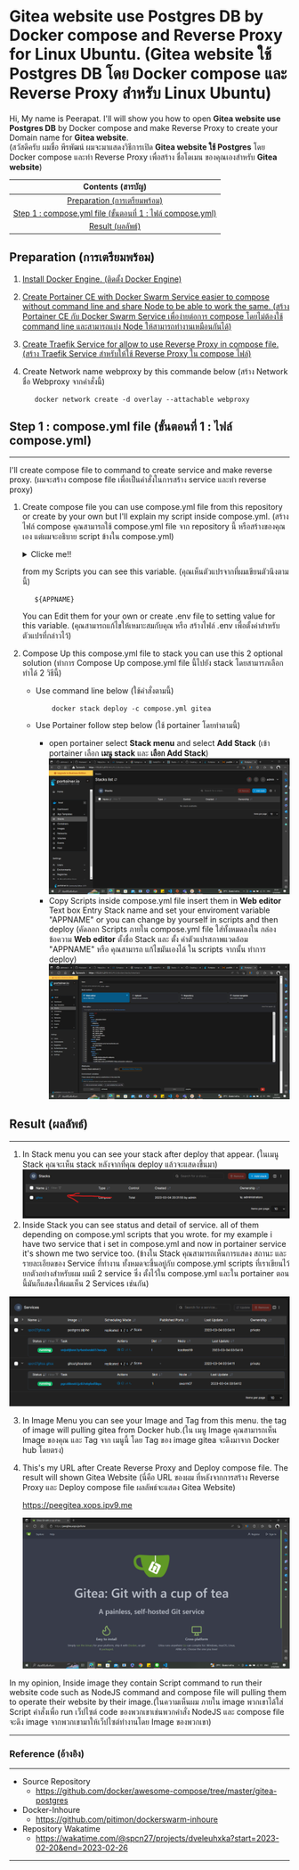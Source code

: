# Gitea website use Postgres DB by Docker compose and Reverse Proxy for Linux Ubuntu. (Gitea website ใช้ Postgres DB โดย Docker compose และ Reverse Proxy สำหรับ Linux Ubuntu)

Hi, My name is Peerapat. I'll will show you how to open **Gitea website use Postgres DB** by Docker compose and make Reverse Proxy to create your Domain name for **Gitea website**.         
(สวัสดีครับ ผมชื่อ พีรพัฒน์ ผมจะมาแสดงวิธีการเปิด **Gitea website ใช้ Postgres** โดย Docker compose และทำ Reverse Proxy เพื่อสร้าง ชื่อโดเมน ของคุณเองสำหรับ **Gitea website**)

|**Contents (สารบัญ)**|
| :-: |
| [Preparation (การเตรียมพร้อม)](#preparation-การเตรียมพร้อม) |
|[Step 1 : compose.yml file (ขั้นตอนที่ 1 : ไฟล์ compose.yml)](#step-1--composeyml-file-ขั้นตอนที่-1--ไฟล์-composeyml)|
|[Result (ผลลัพธ์)](#result-ผลลัพธ์)|

## Preparation (การเตรียมพร้อม)
1. [Install Docker Engine. (ติดตั้ง Docker Engine)](https://github.com/pitimon/dockerswarm-inhoure)
2. [Create Portainer CE with Docker Swarm Service easier to compose without command line and share Node to be able to work the same. (สร้าง Portainer CE กับ Docker Swarm Service เพื่อง่ายต่อการ compose โดยไม่ต้องใช้ command line และสามารถแบ่ง Node ให้สามารถทำงานเหมือนกันได้)](https://github.com/pitimon/dockerswarm-inhoure)
3. [Create Traefik Service for allow to use Reverse Proxy in compose file. (สร้าง Traefik Service สำหรับให้ใช้ Reverse Proxy ใน compose ไฟล์)](https://github.com/pitimon/dockerswarm-inhoure/tree/main/ep03-traefik) 
4. Create Network name webproxy by this commande below (สร้าง Network ชื่อ Webproxy จากคำสั่งนี้)

          docker network create -d overlay --attachable webproxy
## Step 1 : compose.yml file (ขั้นตอนที่ 1 : ไฟล์ compose.yml)
---
I'll create compose file to command to create service and make reverse proxy. (ผมจะสร้าง compose file เพื่อเป็นคำสั่งในการสร้าง service และทำ reverse proxy)
1. Create compose file you can use compose.yml file from this repository or create by your own but I'll explain my script inside compose.yml. (สร้างไฟล์ compose คุณสามารถใช้ compose.yml file จาก repository นี้ หรือสร้างของคุณเอง แต่ผมจะอธิบาย script ข้างใน compose.yml)
     <details>
     <summary>Clicke me!!</summary>

     ```ruby
     version: '3.3' # Declare compose version(ประกาศ compose version)
     services: # Declare to create services (ประกาศที่จะสร้าง services)
     gitea: # Declare gitea services (ประกาศ gitea services)
     image: gitea/gitea:latest # Pull tag of gitea latest version (ดึง tag ของ gitea version ล่าสุด)
     networks: # Declare networks for gitea services (ประกาศ networks ที่จะใช้สำหรับ gitea) 
          - webproxy # network name webproxy (network ชื่อ webproxy)
     environment: # Declare environment (ประกาศตัวแปรสภาพแวดล้อมของ Services)
          - DB_TYPE=postgres # Set Database type is postgres (ใช้ Database ชนิดคือ postgres)
          - DB_HOST=db:5432 # Set Hostname db from db service and port 5432 (ใช้ชื่อ Host ว่า db จาก db service และ ใช้ port 5432)
          - DB_NAME=gitea # Set Database name is gitea (ตั้งชื่อ Database ว่า gitea)
          - DB_USER=gitea # Set Database username is gitea (ตั้ง username ว่า gitea)
          - DB_PASSWD=gitea # Set Database password is gitea (ตั้ง password ว่า gitea)
          - PORT=3000 # Set gitea use port 3000 (ตั้งให้ gitea ใช้ port 3000)
     restart: always # Set restart service always(ตั้งให้ restart service ตลอดเวลา)
     volumes: # Declare volumes tag (ประกาศที่จะตั้ง tag ให้ volumes)
          - /var/run/docker.sock:/var/run/docker.sock # Create volume tag Docker socket path (สร้าง tag volume สำหรับที่อยู่ Docker socket)
          - git_data:/data  # Create volume tag for git data (สร้าง tag volume สำหรับที่อยู่ git data)
     logging: # Create logging (สร้างการเก็บ log)
          driver: json-file # Declare driver for logging type json (ประกาศการเก็บ log แบบ json)
     deploy: # Declare deploy (ประกาศ การ Deploy)
          replicas: 1 # set 1 replicas (ตั้งการทำ deploy แค่ 1 ครั้ง)
          labels: # Declare labels to create Reverse Proxy (ประกาศที่จะสร้าง label สำหรับทำ Revers Proxy)
          - traefik.docker.network=webproxy # Set network for Traefik (ตั้ง network สำหรับ Traefik)
          - traefik.enable=true # Enable Traefik (เปิดใช้ Traefik)
          - traefik.http.routers.${APPNAME}-https.entrypoints=websecure # Set Entrypoint (ตั้งการเริ่มต้นประมวลผล)
          - traefik.http.routers.${APPNAME}-https.rule=Host("${APPNAME}.xops.ipv9.me") # Set Hostdomain for open gitea website (ตั้ง Hostdomain สำหรับเข้าใช้ gitea website)
          - traefik.http.services.${APPNAME}.loadbalancer.server.port=3000 # Set port for loadbalance (ตั้ง Port สำหรับทำ loadbalance)
          resources: # Declare resources for deploy (ประกาศทรัพยากรสำหรับการ deploy)
          reservations: # Declare resources reservations (ประกาศการจองทรัพยากร) 
               cpus: '0.1' # Use CPU 1 Core (ใช้ CPU 1 Core)
               memory: 10M # Use Memory 10 Megabyte (ใช้หน่วยความจำ 10 Megabyte)
          limits: # Declare resources limits (ประกาศการจำกัดทรัพยากร)
               cpus: '0.4' # Limit CPU 4 Core (จำกัด CPU 1 Core)
               memory: 250M # Limit Memory 250 Megabyte (จำกัดหน่วยความจำ 250 Megabyte)
     db: # Declare db services (ประกาศ db services) 
     image: postgres:alpine # Pull tag of postgres alpine version (ดึง postgres ของ gitea version alpine) 
     networks: # Declare networks for db services (ประกาศ networks ที่จะใช้สำหรับ db) 
          - webproxy # network name webproxy (network ชื่อ webproxy)
     environment: # Declare environment (ประกาศตัวแปรสภาพแวดล้อมของ Services)
          - POSTGRES_USER=gitea # Set postgres username is gitea (ตั้ง username ว่า gitea)
          - POSTGRES_PASSWORD=gitea # Set postgres password is gitea (ตั้ง password ว่า gitea)
          - POSTGRES_DB=gitea # # Set Database name for postgres is gitea (ตั้งชื่อ Database สำหรับ postgres ว่า gitea)
     restart: always # Set restart service always(ตั้งให้ restart service ตลอดเวลา)
     volumes: # Declare volumes tag (ประกาศที่จะตั้ง tag ให้ volumes)
          - db_data:/var/lib/postgresql/data # Create volume tag for db data (สร้าง tag volume สำหรับที่อยู่ db data)
     expose: # Declare expose (ประกาศการเปิดใช้)
          - 5432 # expose port 5432 (เปิดใช้ Port 5432)
     volumes: # Declare to create volumes (ประกาศที่จะสร้าง volumes)
     db_data: # Create Volumes from db_data tag (สร้าง volume จาก tag db_data )
     git_data: # Create Volumes from git_data tag (สร้าง volume จาก tag git_data )
     networks: # Declare Network (ประกาศการใช้ Network)
     webproxy: # Declare  Network name (ประกาศการใช้ชื่อ Network)
     external: true # set external network (ตั้งการใช้ network จากภายนอกของ service ที่มีอยู่แล้ว)
     ```
     </details>

     from my Scripts you can see this variable. (คุณเห็นตัวแปรจากที่ผมเขียนตัวนึงตามนี้)

          ${APPNAME}
     You can Edit them for your own or create .env file to setting value for this variable. (คุณสามารถแก้ไขให้เหมาะสมกับคุณ หรือ สร้างไฟล์ .env เพื่อตั้งค่าสำหรับตัวแปรที่กล่าวไว้)

2. Compose Up this compose.yml file to stack you can use this 2 optional solution (ทำการ Compose Up compose.yml file นี้ไปยัง stack โดยสามารภเลือกทำได้ 2 วิธีนี้)

     - Use command line below (ใช้คำสั่งตามนี้)

               docker stack deploy -c compose.yml gitea

     - Use Portainer follow step below (ใช้ portainer โดยทำตามนี้)
          - open portainer select **Stack menu** and select **Add Stack** (เข้า portainer เลือก **เมนู stack** และ **เลือก Add Stack**)
          ![](img\openstack.png)
          - Copy Scripts inside compose.yml file insert them in **Web editor** Text box Entry Stack name and set your enviroment variable "APPNAME" or you can change by yourself in scripts and then deploy (คัดลอก Scripts ภายใน compose.yml file ใส่ทั้งหมดลงใน กล่องข้อความ **Web editor** ตั้งชื่อ Stack และ ตั้ง ค่าตัวแปรสภาพแวดล้อม "APPNAME" หรือ คุณสามารถ แก้ไขมันเองได้ ใน scripts จากนั้น ทำการ deploy)
          ![](img\addscripts.png)

## Result (ผลลัพธ์)
---
1. In Stack menu you can see your stack after deploy  that appear. (ในเมนู Stack คุณจะเห็น stack หลังจากที่คุณ deploy แล้วจะแสดงขึ้นมา)
![](img\stackresult.png)
2. Inside Stack you can see status and detail of service. all of them depending on compose.yml scripts that you wrote. for my example i have two service that i set in compose.yml and now in portainer service it's shown me two service too. (ข้างใน Stack คุณสามารถเห็นการแสดง สถานะ และรายละเอียดของ Service ที่ทำงาน ทั้งหมดจะขึ้นอยู่กับ compose.yml scripts ที่เราเขียนไว้ ยกตัวอย่างสำหรับผม ผมมี 2 service ซึ่ง ตั้งไว้ใน compose.yml และใน portainer ตอนนี้มันก็แสดงให้ผมเห็น 2 Services เช่นกัน)

![](img\services.png)

3. In Image Menu you can see your Image and Tag from this menu. the tag of image will pulling gitea from Docker hub.(ใน เมนู Image คุณสามารถเห็น Image ของคุณ และ Tag จาก เมนูนี้ โดย Tag ของ image gitea จะดึงมาจาก Docker hub โดยตรง)
4.  This's my URL after Create Reverse Proxy and Deploy compose file. The result will shown Gitea Website (นี่คือ URL ของผม ที่หลังจากการสร้าง Reverse Proxy และ Deploy compose file ผลลัพธ์จะแสดง Gitea Website)

     https://peegitea.xops.ipv9.me

     ![](img\webresult.png)


In my opinion, Inside image they contain Script command to run their website code such as NodeJS command and compose file will pulling them to operate their website by their image.(ในความเห็นผม ภายใน image พวกเขาได้ใส่ Script คำสั่งเพื่อ run เว็ปไซต์ code ของพวกเขาเช่นพวกคำสั่ง NodeJS และ compose file จะดึง image จากพวกเขามาให้เว็ปไซต์ทำงานโดย Image ของพวกเขา)


-----
### Reference (อ้างอิง)
---
- Source Repository 
     - https://github.com/docker/awesome-compose/tree/master/gitea-postgres
- Docker-Inhoure
     - https://github.com/pitimon/dockerswarm-inhoure
- Repository Wakatime
     - https://wakatime.com/@spcn27/projects/dveleuhxka?start=2023-02-20&end=2023-02-26

---